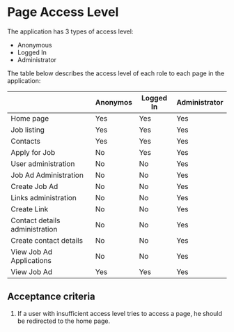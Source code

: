 # Page Access Level

The application has 3 types of access level:

- Anonymous
- Logged In
- Administrator

The table below describes the access level of each role to each page in the application:

|                                | Anonymos | Logged In | Administrator |
|--------------------------------|----------|-----------|---------------|
| Home page                      | Yes      | Yes       | Yes           |
| Job listing                    | Yes      | Yes       | Yes           |
| Contacts                       | Yes      | Yes       | Yes           |
| Apply for Job                  | No       | Yes       | Yes           |
| User administration             | No       | No        | Yes           |
| Job Ad Administration          | No       | No        | Yes           |
| Create Job Ad                  | No       | No        | Yes           |
| Links administration           | No       | No        | Yes           |
| Create Link                    | No       | No        | Yes           |
| Contact details administration | No       | No        | Yes           |
| Create contact details         | No       | No        | Yes           |
| View Job Ad Applications       | No       | No        | Yes           |
| View Job Ad                    | Yes      | Yes       | Yes           |

## Acceptance criteria

1. If a user with insufficient access level tries to access a page, he should be redirected to the home page.